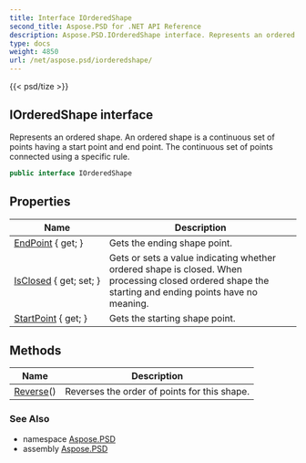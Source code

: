 ```yaml
---
title: Interface IOrderedShape
second_title: Aspose.PSD for .NET API Reference
description: Aspose.PSD.IOrderedShape interface. Represents an ordered shape. An ordered shape is a continuous set of points having a start point and end point. The continuous set of points connected using a specific rule
type: docs
weight: 4850
url: /net/aspose.psd/iorderedshape/
---
```

{{< psd/tize >}}
## IOrderedShape interface

Represents an ordered shape. An ordered shape is a continuous set of points having a start point and end point. The continuous set of points connected using a specific rule.

```csharp
public interface IOrderedShape
```

## Properties

| Name | Description |
| --- | --- |
| [EndPoint](../../aspose.psd/iorderedshape/endpoint/) { get; } | Gets the ending shape point. |
| [IsClosed](../../aspose.psd/iorderedshape/isclosed/) { get; set; } | Gets or sets a value indicating whether ordered shape is closed. When processing closed ordered shape the starting and ending points have no meaning. |
| [StartPoint](../../aspose.psd/iorderedshape/startpoint/) { get; } | Gets the starting shape point. |

## Methods

| Name | Description |
| --- | --- |
| [Reverse](../../aspose.psd/iorderedshape/reverse/)() | Reverses the order of points for this shape. |

### See Also

* namespace [Aspose.PSD](../../aspose.psd/)
* assembly [Aspose.PSD](../../)


